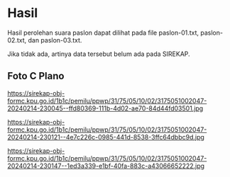# Hasil

Hasil perolehan suara paslon dapat dilihat pada file paslon-01.txt, paslon-02.txt, dan paslon-03.txt.

Jika tidak ada, artinya data tersebut belum ada pada SIREKAP.

## Foto C Plano

https://sirekap-obj-formc.kpu.go.id/1b1c/pemilu/ppwp/31/75/05/10/02/3175051002047-20240214-230045--ffd80369-111b-4d02-ae70-84d44fd03501.jpg

https://sirekap-obj-formc.kpu.go.id/1b1c/pemilu/ppwp/31/75/05/10/02/3175051002047-20240214-230121--4e7c226c-0985-441d-8538-3ffc64dbbc9d.jpg

https://sirekap-obj-formc.kpu.go.id/1b1c/pemilu/ppwp/31/75/05/10/02/3175051002047-20240214-230147--1ed3a339-e1bf-40fa-883c-a43066652222.jpg
